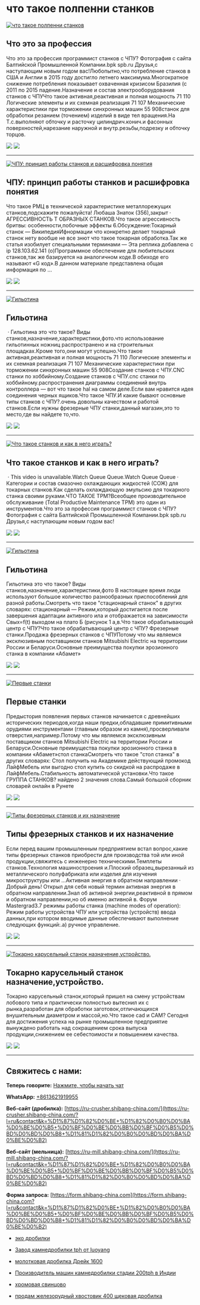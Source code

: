# что такое полпенни станков

<a href="https://swt.shibang-china.com/?l=ru&img&k=%D1%87%D1%82%D0%BE+%D1%82%D0%B0%D0%BA%D0%BE%D0%B5+%D0%BF%D0%BE%D0%BB%D0%BF%D0%B5%D0%BD%D0%BD%D0%B8+%D1%81%D1%82%D0%B0%D0%BD%D0%BA%D0%BE%D0%B2" target="_blank">![что такое полпенни станков](http://static.shibang-china.com/all-800x300/692.jpg)</a>

## Что это за профессия
Что это за профессия программист станков с ЧПУ? Фотография с сайта Балтийской Промышленной Компании.bpk spb.ru Друзья,с наступающим новым годом вас!Любопытно,что потребление станков в США и Англии в 2015 году достигло летнего максимума.Многократное снижение потребления показывает охваченная кризисом Бразилия (с 2011 по 2015 падение.Назначение и состав электрооборудования станков с ЧПУЧто такое активная,реактивная и полная мощность 71 110 Логические элементы и их схемная реализация 71 107 Механические характеристики при торможении синхронных машин 55 908станок для обработки резанием (точением) изделий в виде тел вращения.На Т.с.выполняют обточку и расточку цилиндрич.конич.и фасонных поверхностей,нарезание наружной и внутр.резьбы,подрезку и обточку торцов.


<a href="https://whatsapp.shibangsoft.com/WhatsApp.php" target="_blank" title="WhatsApp">![](http://static.shibang-china.com/icon/whatsapp.png)</a> <a href="https://swt.shibang-china.com/?l=ru&icon&k=%D1%87%D1%82%D0%BE+%D1%82%D0%B0%D0%BA%D0%BE%D0%B5+%D0%BF%D0%BE%D0%BB%D0%BF%D0%B5%D0%BD%D0%BD%D0%B8+%D1%81%D1%82%D0%B0%D0%BD%D0%BA%D0%BE%D0%B2" target="_blank">![](http://static.shibang-china.com/icon/chat-ru.png)</a>

---

<a href="https://swt.shibang-china.com/?l=ru&img&k=%D1%87%D1%82%D0%BE+%D1%82%D0%B0%D0%BA%D0%BE%D0%B5+%D0%BF%D0%BE%D0%BB%D0%BF%D0%B5%D0%BD%D0%BD%D0%B8+%D1%81%D1%82%D0%B0%D0%BD%D0%BA%D0%BE%D0%B2" target="_blank">![ЧПУ: принцип работы станков и расшифровка понятия](http://static.shibang-china.com/all-800x300/111.jpg)</a>

## ЧПУ: принцип работы станков и расшифровка понятия
Что такое РМЦ в технической характеристике металлорежущих станков,подскажите пожалуйста! Любаша Знаток (356),закрыт&nbsp;&#0183;&#32;АГРЕССИВНОСТЬ Т ОБРАЗНЫХ СТАНКОВ.Что такое агрессивность бритвы: особенности,побочные эффекты 6.Обсуждение:Токарный станок — ВикипедияИфнормации что конкретно делает токарный станок нету вообше не все знют что такое токарная обработка.Так же статья изобилует специальными терминами — Эта реплика добавлена с ip 128.103.62.141 (о)Программное обеспечение для любительских станков,так же базируется на аналогичном коде.В обиходе его называют &#171;G код&#187;.В данном материале представлена общая информация по …


<a href="https://whatsapp.shibangsoft.com/WhatsApp.php" target="_blank" title="WhatsApp">![](http://static.shibang-china.com/icon/whatsapp.png)</a> <a href="https://swt.shibang-china.com/?l=ru&icon&k=%D1%87%D1%82%D0%BE+%D1%82%D0%B0%D0%BA%D0%BE%D0%B5+%D0%BF%D0%BE%D0%BB%D0%BF%D0%B5%D0%BD%D0%BD%D0%B8+%D1%81%D1%82%D0%B0%D0%BD%D0%BA%D0%BE%D0%B2" target="_blank">![](http://static.shibang-china.com/icon/chat-ru.png)</a>

---

<a href="https://swt.shibang-china.com/?l=ru&img&k=%D1%87%D1%82%D0%BE+%D1%82%D0%B0%D0%BA%D0%BE%D0%B5+%D0%BF%D0%BE%D0%BB%D0%BF%D0%B5%D0%BD%D0%BD%D0%B8+%D1%81%D1%82%D0%B0%D0%BD%D0%BA%D0%BE%D0%B2" target="_blank">![Гильотина](http://static.shibang-china.com/all-800x300/1195.jpg)</a>

## Гильотина
&nbsp;&#0183;&#32;Гильотина это что такое? Виды станков,назначение,характеристики,фото.что использование гильотинных ножниц распространено и на строительных площадках.Кроме того,они могут успешно.Что такое активная,реактивная и полная мощность 71 110 Логические элементы и их схемная реализация 71 107 Механические характеристики при торможении синхронных машин 55 908Создание станков с ЧПУ.CNC станки по хоббийному.Создание станков с ЧПУ.cnc станки по хоббийному.распространения диаграммы соединений внутрь контроллера — вот что такое hal на самом деле.Если вам нравится идея соединения черных ящиков.Что такое ЧПУ.И какие бывают основные типы станков с ЧПУ?.очень довольны качеством и работой станков.Если нужны фрезерные ЧПУ станки,данный магазин,это то место,где вы найдете то,что.


<a href="https://whatsapp.shibangsoft.com/WhatsApp.php" target="_blank" title="WhatsApp">![](http://static.shibang-china.com/icon/whatsapp.png)</a> <a href="https://swt.shibang-china.com/?l=ru&icon&k=%D1%87%D1%82%D0%BE+%D1%82%D0%B0%D0%BA%D0%BE%D0%B5+%D0%BF%D0%BE%D0%BB%D0%BF%D0%B5%D0%BD%D0%BD%D0%B8+%D1%81%D1%82%D0%B0%D0%BD%D0%BA%D0%BE%D0%B2" target="_blank">![](http://static.shibang-china.com/icon/chat-ru.png)</a>

---

<a href="https://swt.shibang-china.com/?l=ru&img&k=%D1%87%D1%82%D0%BE+%D1%82%D0%B0%D0%BA%D0%BE%D0%B5+%D0%BF%D0%BE%D0%BB%D0%BF%D0%B5%D0%BD%D0%BD%D0%B8+%D1%81%D1%82%D0%B0%D0%BD%D0%BA%D0%BE%D0%B2" target="_blank">![Что такое станков и как в него играть?](http://static.shibang-china.com/all-800x300/412.jpg)</a>

## Что такое станков и как в него играть?
&nbsp;&#0183;&#32;This video is unavailable.Watch Queue Queue.Watch Queue Queue&nbsp;&#0183;&#32;Категории и состав смазочно охлаждающих жидкостей (СОЖ) для токарных станков.Как сделать охлаждающую эмульсию для токарного станка своими руками.ЧТО ТАКОЕ TPM?Всеобщее производительное обслуживание (Total Productive Maintenance TPM) это один из инструментов.Что это за профессия программист станков с ЧПУ? Фотография с сайта Балтийской Промышленной Компании.bpk spb.ru Друзья,с наступающим новым годом вас!


<a href="https://whatsapp.shibangsoft.com/WhatsApp.php" target="_blank" title="WhatsApp">![](http://static.shibang-china.com/icon/whatsapp.png)</a> <a href="https://swt.shibang-china.com/?l=ru&icon&k=%D1%87%D1%82%D0%BE+%D1%82%D0%B0%D0%BA%D0%BE%D0%B5+%D0%BF%D0%BE%D0%BB%D0%BF%D0%B5%D0%BD%D0%BD%D0%B8+%D1%81%D1%82%D0%B0%D0%BD%D0%BA%D0%BE%D0%B2" target="_blank">![](http://static.shibang-china.com/icon/chat-ru.png)</a>

---

<a href="https://swt.shibang-china.com/?l=ru&img&k=%D1%87%D1%82%D0%BE+%D1%82%D0%B0%D0%BA%D0%BE%D0%B5+%D0%BF%D0%BE%D0%BB%D0%BF%D0%B5%D0%BD%D0%BD%D0%B8+%D1%81%D1%82%D0%B0%D0%BD%D0%BA%D0%BE%D0%B2" target="_blank">![Гильотина](http://static.shibang-china.com/all-800x300/1344.jpg)</a>

## Гильотина
Гильотина это что такое? Виды станков,назначение,характеристики,фото В настоящее время люди используют большое количество разнообразных приспособлений для разной работы.Смотреть что такое &quot;стационарный станок&quot; в других словарях: стационарный — Режим,который достигается после завершения адаптации активного ила и отображается на зависимости Свых=f(t) выходом на плато Б (рисунок 1 а,в.Что такое обрабатывающий центр с ЧПУ?Что такое обрабатывающий центр с ЧПУ? Фрезерные станки.Продажа фрезерных станков с ЧПУПотому что мы являемся эксклюзивным поставщиком станков Mitsubishi Electric на территории России и Беларуси.Основные преимущества покупки эрозионного станка в компании &#171;Абамет&#187;


<a href="https://whatsapp.shibangsoft.com/WhatsApp.php" target="_blank" title="WhatsApp">![](http://static.shibang-china.com/icon/whatsapp.png)</a> <a href="https://swt.shibang-china.com/?l=ru&icon&k=%D1%87%D1%82%D0%BE+%D1%82%D0%B0%D0%BA%D0%BE%D0%B5+%D0%BF%D0%BE%D0%BB%D0%BF%D0%B5%D0%BD%D0%BD%D0%B8+%D1%81%D1%82%D0%B0%D0%BD%D0%BA%D0%BE%D0%B2" target="_blank">![](http://static.shibang-china.com/icon/chat-ru.png)</a>

---

<a href="https://swt.shibang-china.com/?l=ru&img&k=%D1%87%D1%82%D0%BE+%D1%82%D0%B0%D0%BA%D0%BE%D0%B5+%D0%BF%D0%BE%D0%BB%D0%BF%D0%B5%D0%BD%D0%BD%D0%B8+%D1%81%D1%82%D0%B0%D0%BD%D0%BA%D0%BE%D0%B2" target="_blank">![Первые станки](http://static.shibang-china.com/all-800x300/17.jpg)</a>

## Первые станки
Предыстория появления первых станков начинается с древнейших исторических периодов,когда наши предки,обладавшие примитивными орудиями инструментами (главным образом из камня),просверливали отверстия,например.Потому что мы являемся эксклюзивным поставщиком станков Mitsubishi Electric на территории России и Беларуси.Основные преимущества покупки эрозионного станка в компании &#171;Абамет&#187;стол станкаСмотреть что такое &quot;стол станка&quot; в других словарях: Стол получить на Академике действующий промокод ЛайфМебель или выгодно стол купить со скидкой на распродаже в ЛайфМебель.Стабильность автоматической установки.Что такое ГРУППА СТАНКОВ? найдено 2 значения слова.Самый большой сборник словарей онлайн в Рунете


<a href="https://whatsapp.shibangsoft.com/WhatsApp.php" target="_blank" title="WhatsApp">![](http://static.shibang-china.com/icon/whatsapp.png)</a> <a href="https://swt.shibang-china.com/?l=ru&icon&k=%D1%87%D1%82%D0%BE+%D1%82%D0%B0%D0%BA%D0%BE%D0%B5+%D0%BF%D0%BE%D0%BB%D0%BF%D0%B5%D0%BD%D0%BD%D0%B8+%D1%81%D1%82%D0%B0%D0%BD%D0%BA%D0%BE%D0%B2" target="_blank">![](http://static.shibang-china.com/icon/chat-ru.png)</a>

---

<a href="https://swt.shibang-china.com/?l=ru&img&k=%D1%87%D1%82%D0%BE+%D1%82%D0%B0%D0%BA%D0%BE%D0%B5+%D0%BF%D0%BE%D0%BB%D0%BF%D0%B5%D0%BD%D0%BD%D0%B8+%D1%81%D1%82%D0%B0%D0%BD%D0%BA%D0%BE%D0%B2" target="_blank">![Типы фрезерных станков и их назначение](http://static.shibang-china.com/all-800x300/1005.jpg)</a>

## Типы фрезерных станков и их назначение
Если перед вашим промышленным предприятием встал вопрос,какие типы фрезерных станков приобрести для производства той или иной продукции,свяжитесь с инженерно техническими.Темплеты станков.Технология машиностроения и.Плоский образец,вырезанный из металлического полуфабриката или изделия для изучения микроструктуры или …Активная энергия в обратном направлении&nbsp;&#0183;&#32;Добрый день! Открыл для себя новый термин активная энергия в обратном направлении.Знал об активной энергии,реактивной в прямом и обратном направлении,но об именно активной в. Форум Mastergrad3.7 режимы работы станка (machine modes of operation): Режим работы устройства ЧПУ или устройства (устройств) ввода данных,при котором вводимые данные обеспечивают выполнение следующих функций:.а) ручное управление.


<a href="https://whatsapp.shibangsoft.com/WhatsApp.php" target="_blank" title="WhatsApp">![](http://static.shibang-china.com/icon/whatsapp.png)</a> <a href="https://swt.shibang-china.com/?l=ru&icon&k=%D1%87%D1%82%D0%BE+%D1%82%D0%B0%D0%BA%D0%BE%D0%B5+%D0%BF%D0%BE%D0%BB%D0%BF%D0%B5%D0%BD%D0%BD%D0%B8+%D1%81%D1%82%D0%B0%D0%BD%D0%BA%D0%BE%D0%B2" target="_blank">![](http://static.shibang-china.com/icon/chat-ru.png)</a>

---

<a href="https://swt.shibang-china.com/?l=ru&img&k=%D1%87%D1%82%D0%BE+%D1%82%D0%B0%D0%BA%D0%BE%D0%B5+%D0%BF%D0%BE%D0%BB%D0%BF%D0%B5%D0%BD%D0%BD%D0%B8+%D1%81%D1%82%D0%B0%D0%BD%D0%BA%D0%BE%D0%B2" target="_blank">![Токарно карусельный станок назначение,устройство.](http://static.shibang-china.com/all-800x300/172.jpg)</a>

## Токарно карусельный станок назначение,устройство.
Токарно карусельный станок,который пришел на смену устройствам лобового типа и практически полностью вытеснил их с рынка,разработан для обработки заготовок,отличающихся внушительным диаметром и массой,но.Что такое cad и САМ? Сегодня для достижения успеха на рынке промышленное предприятие вынуждено работать над сокращением срока выпуска продукции,снижением ее себестоимости и повышением качества.

<a href="https://whatsapp.shibangsoft.com/WhatsApp.php" target="_blank" title="WhatsApp">![](http://static.shibang-china.com/icon/whatsapp.png)</a> <a href="https://swt.shibang-china.com/?l=ru&icon&k=%D1%87%D1%82%D0%BE+%D1%82%D0%B0%D0%BA%D0%BE%D0%B5+%D0%BF%D0%BE%D0%BB%D0%BF%D0%B5%D0%BD%D0%BD%D0%B8+%D1%81%D1%82%D0%B0%D0%BD%D0%BA%D0%BE%D0%B2" target="_blank">![](http://static.shibang-china.com/icon/chat-ru.png)</a>

---
## Свяжитесь с нами:

**Теперь говорите:** [Нажмите, чтобы начать чат](https://swt.shibang-china.com?l=ru&contact&k=%D1%87%D1%82%D0%BE+%D1%82%D0%B0%D0%BA%D0%BE%D0%B5+%D0%BF%D0%BE%D0%BB%D0%BF%D0%B5%D0%BD%D0%BD%D0%B8+%D1%81%D1%82%D0%B0%D0%BD%D0%BA%D0%BE%D0%B2)

**WhatsApp:**  [+8613621919955](https://whatsapp.shibangsoft.com/WhatsApp.php)

**Веб-сайт (дробилка):** [https://ru-crusher.shibang-china.com/](https://ru-crusher.shibang-china.com/?l=ru&contact&k=%D1%87%D1%82%D0%BE+%D1%82%D0%B0%D0%BA%D0%BE%D0%B5+%D0%BF%D0%BE%D0%BB%D0%BF%D0%B5%D0%BD%D0%BD%D0%B8+%D1%81%D1%82%D0%B0%D0%BD%D0%BA%D0%BE%D0%B2)

**Веб-сайт (мельница):** [https://ru-mill.shibang-china.com/](https://ru-mill.shibang-china.com/?l=ru&contact&k=%D1%87%D1%82%D0%BE+%D1%82%D0%B0%D0%BA%D0%BE%D0%B5+%D0%BF%D0%BE%D0%BB%D0%BF%D0%B5%D0%BD%D0%BD%D0%B8+%D1%81%D1%82%D0%B0%D0%BD%D0%BA%D0%BE%D0%B2)

**Форма запроса:** [https://form.shibang-china.com](https://form.shibang-china.com?l=ru&contact&k=%D1%87%D1%82%D0%BE+%D1%82%D0%B0%D0%BA%D0%BE%D0%B5+%D0%BF%D0%BE%D0%BB%D0%BF%D0%B5%D0%BD%D0%BD%D0%B8+%D1%81%D1%82%D0%B0%D0%BD%D0%BA%D0%BE%D0%B2)

* [эко дробилки](../121/%D1%8D%D0%BA%D0%BE%20%D0%B4%D1%80%D0%BE%D0%B1%D0%B8%D0%BB%D0%BA%D0%B8.md)

* [Завод камнедробилки tph от luoyang](../121/%D0%97%D0%B0%D0%B2%D0%BE%D0%B4%20%D0%BA%D0%B0%D0%BC%D0%BD%D0%B5%D0%B4%D1%80%D0%BE%D0%B1%D0%B8%D0%BB%D0%BA%D0%B8%20tph%20%D0%BE%D1%82%20luoyang.md)

* [молотковая дробилка Дрейк 1600](../121/%D0%BC%D0%BE%D0%BB%D0%BE%D1%82%D0%BA%D0%BE%D0%B2%D0%B0%D1%8F%20%D0%B4%D1%80%D0%BE%D0%B1%D0%B8%D0%BB%D0%BA%D0%B0%20%D0%94%D1%80%D0%B5%D0%B9%D0%BA%201600.md)

* [Производитель машин камнедробилки стадии 200tph в Индии](../122/%D0%9F%D1%80%D0%BE%D0%B8%D0%B7%D0%B2%D0%BE%D0%B4%D0%B8%D1%82%D0%B5%D0%BB%D1%8C%20%D0%BC%D0%B0%D1%88%D0%B8%D0%BD%20%D0%BA%D0%B0%D0%BC%D0%BD%D0%B5%D0%B4%D1%80%D0%BE%D0%B1%D0%B8%D0%BB%D0%BA%D0%B8%20%D1%81%D1%82%D0%B0%D0%B4%D0%B8%D0%B8%20200tph%20%D0%B2%20%D0%98%D0%BD%D0%B4%D0%B8%D0%B8.md)

* [хромовая свинцово](../122/%D1%85%D1%80%D0%BE%D0%BC%D0%BE%D0%B2%D0%B0%D1%8F%20%D1%81%D0%B2%D0%B8%D0%BD%D1%86%D0%BE%D0%B2%D0%BE.md)

* [продам железорудный хвостовик 400 щековая дробилка](../125/%D0%BF%D1%80%D0%BE%D0%B4%D0%B0%D0%BC%20%D0%B6%D0%B5%D0%BB%D0%B5%D0%B7%D0%BE%D1%80%D1%83%D0%B4%D0%BD%D1%8B%D0%B9%20%D1%85%D0%B2%D0%BE%D1%81%D1%82%D0%BE%D0%B2%D0%B8%D0%BA%20400%20%D1%89%D0%B5%D0%BA%D0%BE%D0%B2%D0%B0%D1%8F%20%D0%B4%D1%80%D0%BE%D0%B1%D0%B8%D0%BB%D0%BA%D0%B0.md)